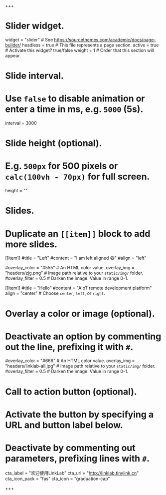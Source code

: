 +++
# Slider widget.
widget = "slider"  # See https://sourcethemes.com/academic/docs/page-builder/
headless = true  # This file represents a page section.
active = true  # Activate this widget? true/false
weight = 1  # Order that this section will appear.

# Slide interval.
# Use `false` to disable animation or enter a time in ms, e.g. `5000` (5s).
interval = 3000

# Slide height (optional).
# E.g. `500px` for 500 pixels or `calc(100vh - 70px)` for full screen.
height = ""

# Slides.
# Duplicate an `[[item]]` block to add more slides.
[[item]]
  #title = "Left"
  #content = "I am left aligned :smile:"
  #align = "left"

  #overlay_color = "#555"  # An HTML color value.
  overlay_img = "headers/zjg.png"  # Image path relative to your `static/img/` folder.
  #overlay_filter = 0.5  # Darken the image. Value in range 0-1.
  
[[item]]
  #title = "Hello"
  #content = "AIoT remote development platform"
  align = "center"  # Choose `center`, `left`, or `right`.

  # Overlay a color or image (optional).
  #   Deactivate an option by commenting out the line, prefixing it with `#`.
  #overlay_color = "#666"  # An HTML color value.
  overlay_img = "headers/linklab-all.jpg"  # Image path relative to your `static/img/` folder.
  #overlay_filter = 0.5  # Darken the image. Value in range 0-1.

  # Call to action button (optional).
  #   Activate the button by specifying a URL and button label below.
  #   Deactivate by commenting out parameters, prefixing lines with `#`.
  cta_label = "欢迎使用LinkLab"
  cta_url = "http://linklab.tinylink.cn"
  cta_icon_pack = "fas"
  cta_icon = "graduation-cap"



+++
